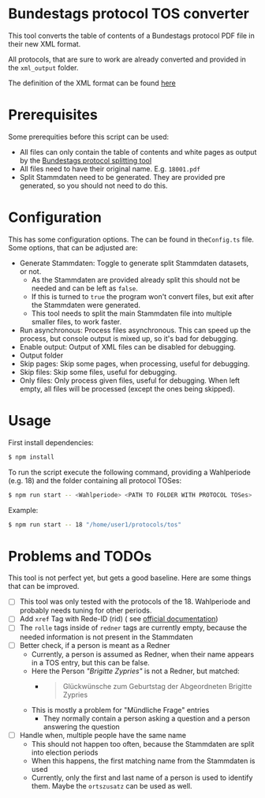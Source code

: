 # Bundestags protocol TOS converter

This tool converts the table of contents of a Bundestags protocol PDF file in their new XML format.

All protocols, that are sure to work are already converted and provided in the `xml_output` folder.

The definition of the XML format can be
found [here](https://www.bundestag.de/resource/blob/577234/4c8091d8650fe417016bb48e604e3eaf/dbtplenarprotokoll_kommentiert-data.pdf)

# Prerequisites

Some prerequities before this script can be used:

- All files can only contain the table of contents and white pages as output by
  the [Bundestags protocol splitting tool](https://github.com/Shoggomo/bundestags_protocol_splitter)
- All files need to have their original name. E.g. `18001.pdf`
- Split Stammdaten need to be generated. They are provided pre generated, so you should not need to do this.

# Configuration

This has some configuration options. The can be found in the`Config.ts` file. Some options, that can be adjusted are:

- Generate Stammdaten: Toggle to generate split Stammdaten datasets, or not.
    - As the Stammdaten are provided already split this should not be needed and can be left as `false`.
    - If this is turned to `true` the program won't convert files, but exit after the Stammdaten were generated.
    - This tool needs to split the main Stammdaten file into multiple smaller files, to work faster.
- Run asynchronous: Process files asynchronous. This can speed up the process, but console output is mixed up, so it's
  bad for debugging.
- Enable output: Output of XML files can be disabled for debugging.
- Output folder
- Skip pages: Skip some pages, when processing, useful for debugging.
- Skip files: Skip some files, useful for debugging.
- Only files: Only process given files, useful for debugging. When left empty, all files will be processed (except the
  ones being skipped).

# Usage

First install dependencies:

```bash
$ npm install
```

To run the script execute the following command, providing a Wahlperiode (e.g. 18) and the folder containing all
protocol TOSes:

```bash
$ npm run start -- <Wahlperiode> <PATH TO FOLDER WITH PROTOCOL TOSes>
```

Example:

```bash
$ npm run start -- 18 "/home/user1/protocols/tos"
```

# Problems and TODOs

This tool is not perfect yet, but gets a good baseline. Here are some things that can be improved.

- [ ] This tool was only tested with the protocols of the 18. Wahlperiode and probably needs tuning for other periods.
- [ ] Add `xref` Tag with Rede-ID (rid) (
  see [official documentation](https://www.bundestag.de/resource/blob/577234/4c8091d8650fe417016bb48e604e3eaf/dbtplenarprotokoll_kommentiert-data.pdf#G1030365))
- [ ] The `rolle` tags inside of `redner` tags are currently empty, because the needed information is not present in the
  Stammdaten
- [ ] Better check, if a person is meant as a Redner
    - Currently, a person is assumed as Redner, when their name appears in a TOS entry, but this can be false.
    - Here the Person *"Brigitte Zypries"* is not a Redner, but matched:
        - > Glückwünsche zum Geburtstag der Abgeordneten Brigitte Zypries
    - This is mostly a problem for "Mündliche Frage" entries
        - They normally contain a person asking a question and a person answering the question
- [ ] Handle when, multiple people have the same name
    - This should not happen too often, because the Stammdaten are split into election periods
    - When this happens, the first matching name from the Stammdaten is used
    - Currently, only the first and last name of a person is used to identify them. Maybe the `ortszusatz` can be used
      as well.
  